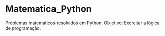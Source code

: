 # Matematica_Python
Problemas matemáticos resolvidos em Python.
Objetivo: Exercitar a lógica de programação.
